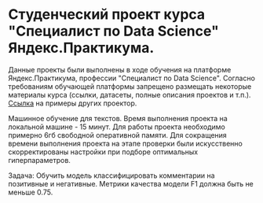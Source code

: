 # Cтуденческий проект курса "Специалист по Data Science" Яндекс.Практикума.
Данные проекты были выполнены в ходе обучения на платформе Яндекс.Практикума, профессии "Специалист по Data Science". Согласно требованиям обучающей платформы запрещено размещать некоторые материалы курса (ссылки, датасеты, полные описания проектов и т.п.).
[Ссылка](https://github.com/vkhdk/Yandex_praktikum_DS/blob/main/README.md) на примеры других проектор.

Машинное обучение для текстов.
Время выполнения проекта на локальной машине - 15 минут.
Для работы проекта необходимо примерно 6гб свободной оперативной памяти.
Для сокращения времени выполнения проекта на этапе проверки были искусственно скорректированы настройки при подборе оптимальных гиперпараметров.

Задача:
Обучить модель классифицировать комментарии на позитивные и негативные. Метрики качества модели F1 должна быть не меньше 0.75.